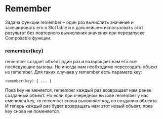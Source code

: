 # Remember
Задача функции remember – один раз вычислить значение и закешировать его в SlotTable и в дальнейшем использовать этот результат без повторного вычисления значения при перезапуске Composable функции.

### remember(key)
remember создает объект один раз и возвращает нам его все последующие вызовы. Но иногда нам необходимо пересоздать объект из remember. Для таких случаев у remember есть параметр key:

`remember(key) { ... }`

Пока key не меняется, remember каждый раз возвращает нам ранее созданный объект. Но если при очередном вызове remember у нас сменился key, то remember снова выполняет код по созданию объекта. И теперь каждый раз будет возвращать нам этот новый объект, пока key снова не поменяется.

